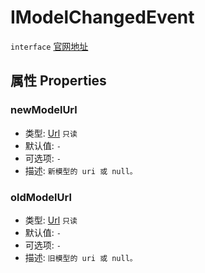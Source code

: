 # IModelChangedEvent
`interface` [官网地址](https://microsoft.github.io/monaco-editor/docs.html#interfaces/editor.IModelChangedEvent.html)

## 属性 Properties
### newModelUrl
+ 类型: [Url](../../global/classes/Url.md) `只读` 
+ 默认值: `-`
+ 可选项: `-`
+ 描述: `新模型的 uri 或 null。`

### oldModelUrl
+ 类型: [Url](../../global/classes/Url.md) `只读` 
+ 默认值: `-`
+ 可选项: `-`
+ 描述: `旧模型的 uri 或 null。`
